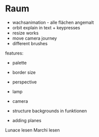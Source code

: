 # Raum

* wachsanimation - alle flächen angemalt
* orbit explain in text + keypresses
* resize works
* move camera journey
* different brushes



features:
* palette
* border size
* perspective




* lamp
* camera
* structure backgrounds in funktionen
* adding planes



Lunace lesen
Marchi lesen

